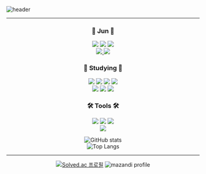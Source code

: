 ![header](https://capsule-render.vercel.app/api?type=rounded&color=000000&text=Jun&fontColor=FFD700&fontSize=70&animation=twinkling)

---

<div align='center'>

### :honeybee: Jun :honeybee:
<a href="https://github.com/hwangprogram"><img src="https://hits.seeyoufarm.com/api/count/incr/badge.svg?url=https%3A%2F%2Fgithub.com%2Fhwangprogram&count_bg=%23181717&title_bg=%23181717&icon=github.svg&icon_color=%23FFFFFF&title=Github&edge_flat=false"/></a>
<a href="mailto:dmg05135@gmail.com">
  <img src="https://img.shields.io/badge/Gmail-d14836?style=flat-square&logo=Gmail&logoColor=white&link=dmg05135@gmail.com"/></a>
<a href="https://velog.io/@hwangprogram/posts">
  <img src="https://img.shields.io/badge/Velog-20C997?style=flat-square&logo=Velog&logoColor=white"/> 
</a>  
<a href="https://www.facebook.com/profile.php?id=100005005771839&mibextid=LQQJ4d">
  <img src="https://img.shields.io/badge/Facebook-0866FF?style=flat-square&logo=Facebook&logoColor=white"/>
</a> <a href="https://www.instagram.com/24k__6?igsh=MnJzYm9qaHpoc2o4&utm_source=qr">
  <img src="https://img.shields.io/badge/Instagram-E4405F?style=flat-square&logo=Instagram&logoColor=white"/>
</a>

### :memo: Studying :memo:
<img src="https://img.shields.io/badge/C++-00599C?style=flat-square&logo=cplusplus&logoColor=white"/> <img src="https://img.shields.io/badge/Python-3776AB?style=flat-square&logo=python&logoColor=white"/> <img src="https://img.shields.io/badge/HTML5-E34F26?style=flat-square&logo=html5&logoColor=white"/> <img src="https://img.shields.io/badge/CSS3-1572B6?style=flat-square&logo=css3&logoColor=white"/>  
<img src="https://img.shields.io/badge/JavaScript-F7DF1E?style=flat-square&logo=javascript&logoColor=white"/> <img src="https://img.shields.io/badge/Django-092E20?style=flat-square&logo=django&logoColor=white"/> <img src="https://img.shields.io/badge/Vue-4FC08D?style=flat-square&logo=vuedotjs&logoColor=white"/>

### 🛠️ Tools 🛠️
<img src="https://img.shields.io/badge/VisualStudio-5C2D91?style=flat-square&logo=visualstudio&logoColor=white"/> <img src="https://img.shields.io/badge/VSCode-007ACC?style=flat-square&logo=visualstudiocode&logoColor=white"/> <img src="https://img.shields.io/badge/Unity-000000?style=flat-square&logo=unity&logoColor=white"/>  
<img src="https://img.shields.io/badge/UnrealEngine-0E1128?style=flat-square&logo=unrealengine&logoColor=white"/>

<div align='center'>

![GitHub stats](https://github-readme-stats.vercel.app/api?username=Hwangprogram&show_icons=true&theme=onedark)   
![Top Langs](https://github-readme-stats.vercel.app/api/top-langs/?username=Hwangprogram&layout=compact&theme=onedark)

 

---

<div align = 'center'>
  
[![Solved.ac
프로필](http://mazassumnida.wtf/api/generate_badge?boj=dmg05135)](https://solved.ac/{handle}) 
![mazandi profile](http://mazandi.herokuapp.com/api?handle=dmg05135&theme=dark)

<!--
**hwangprogram/hwangprogram** is a ✨ _special_ ✨ repository because its `README.md` (this file) appears on your GitHub profile.

Here are some ideas to get you started:

- 🔭 I’m currently working on ...
- 🌱 I’m currently learning ...
- 👯 I’m looking to collaborate on ...
- 🤔 I’m looking for help with ...
- 💬 Ask me about ...
- 📫 How to reach me: ...
- 😄 Pronouns: ...
- ⚡ Fun fact: ...
-->
